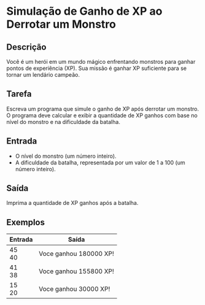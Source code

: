 # Simulação de Ganho de XP ao Derrotar um Monstro

## Descrição

Você é um herói em um mundo mágico enfrentando monstros para ganhar pontos de experiência (XP). Sua missão é ganhar XP suficiente para se tornar um lendário campeão.

## Tarefa

Escreva um programa que simule o ganho de XP após derrotar um monstro. O programa deve calcular e exibir a quantidade de XP ganhos com base no nível do monstro e na dificuldade da batalha.

## Entrada

- O nível do monstro (um número inteiro).
- A dificuldade da batalha, representada por um valor de 1 a 100 (um número inteiro).

## Saída

Imprima a quantidade de XP ganhos após a batalha.

## Exemplos

Entrada | Saída
--- | ---
45 <br> 40 | Voce ganhou 180000 XP!
41 <br> 38 | Voce ganhou 155800 XP!
15 <br> 20 | Voce ganhou 30000 XP!
